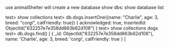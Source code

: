 use animalShelter will create a new database
show dbs: show database list 

test> show collections
test> db.dogs.insertOne({name: "Charlie", age: 3, breed: "corgi", catFriendly: true})
{
  acknowledged: true,
  insertedId: ObjectId("632257e7e358dd863b62d108")
}
test> show collections
dogs
test> db.dogs.find()
[
  {
    _id: ObjectId("632257e7e358dd863b62d108"),
    name: 'Charlie',
    age: 3,
    breed: 'corgi',
    catFriendly: true
  }
]
